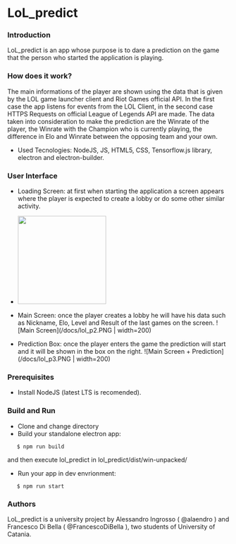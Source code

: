 # LoL_predict
### Introduction
LoL_predict is an app whose purpose is to dare a prediction on the game that the person who started the application is playing.
### How does it work?
The main informations of the player are shown using the data that is given by the LOL game launcher client and Riot Games official API. In the first case the app listens for events from the LOL Client, in the second case HTTPS Requests on official League of Legends API are made.
The data taken into consideration to make the prediction are the Winrate of the player, the Winrate with the Champion who is currently playing, the difference in Elo and Winrate between the opposing team and your own.
* Used Tecnologies: NodeJS, JS, HTML5, CSS, Tensorflow.js library, electron and electron-builder.

### User Interface
* Loading Screen: at first when starting the application a screen appears where the player is expected to create a lobby or do some other similar activity.
* <img src="https://github.com/alaendro/lol_predict/blob/main/docs/lol_p1.PNG" width="200">
  
* Main Screen: once the player creates a lobby he will have his data such as Nickname, Elo, Level and Result of the last games on the screen.
  ![Main Screen](/docs/lol_p2.PNG | width=200)
* Prediction Box: once the player enters the game the prediction will start and it will be shown in the box on the right.
  ![Main Screen + Prediction](/docs/lol_p3.PNG | width=200)
  
### Prerequisites
* Install NodeJS (latest LTS is recomended).

### Build and Run
* Clone and change directory
* Build your standalone electron app:
```
   $ npm run build
```
 and then execute lol_predict in lol_predict/dist/win-unpacked/
 
* Run your app in dev envrionment:
``` 
   $ npm run start
```

### Authors
LoL_predict is a university project by Alessandro Ingrosso ( @alaendro ) and Francesco Di Bella ( @FrancescoDiBella ), two students of University of Catania.
